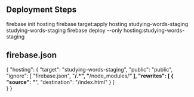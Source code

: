 ## Deployment Steps

firebase init hosting
firebase target:apply hosting studying-words-staging studying-words-staging
firebase deploy --only hosting:studying-words-staging

## firebase.json 

{
  "hosting": {
    "target": "studying-words-staging",
    "public": "public",
    "ignore": [
      "firebase.json",
      "**/.*",
      "**/node_modules/**"
    ],
    "rewrites": [ {
      "source": "**",
      "destination": "/index.html"
    } ]  
  }
}
